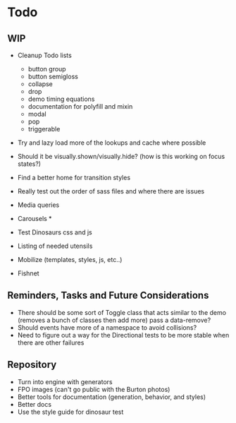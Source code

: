 
# Todo

## WIP
- Cleanup Todo lists
  - button group
  - button semigloss
  - collapse
  - drop
  - demo timing equations
  - documentation for polyfill and mixin
  - modal
  - pop
  - triggerable

- Try and lazy load more of the lookups and cache where possible
- Should it be visually.shown/visually.hide? (how is this working on
  focus states?)
- Find a better home for transition styles
- Really test out the order of sass files and where there are issues
- Media queries
- Carousels *
- Test Dinosaurs css and js
- Listing of needed utensils
- Mobilize (templates, styles, js, etc..)
- Fishnet

## Reminders, Tasks and Future Considerations
- There should be some sort of Toggle class that acts similar to the
  demo (removes a bunch of classes then add more) pass a data-remove?
- Should events have more of a namespace to avoid collisions?
- Need to figure out a way for the Directional tests to be more stable
  when there are other failures

## Repository
- Turn into engine with generators
- FPO images (can't go public with the Burton photos)
- Better tools for documentation (generation, behavior, and styles)
- Better docs
- Use the style guide for dinosaur test


